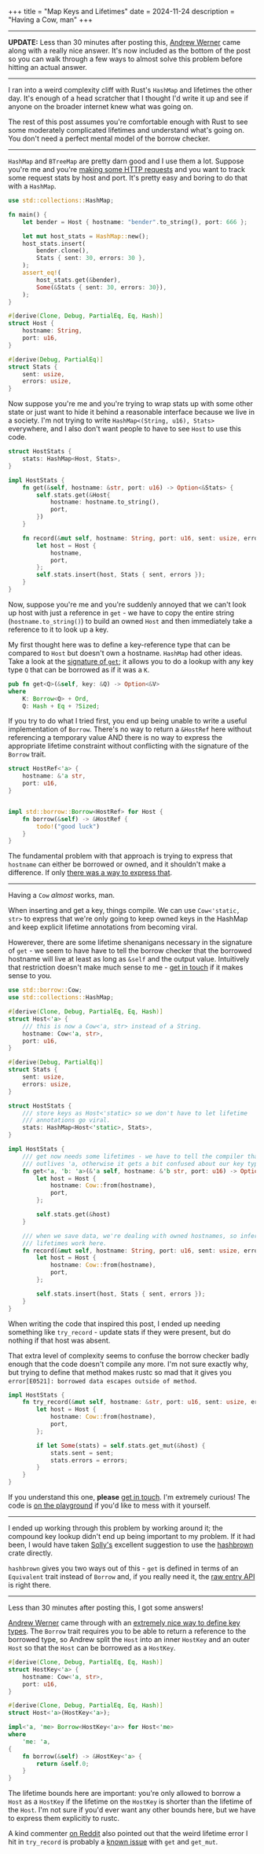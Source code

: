 +++
title = "Map Keys and Lifetimes"
date = 2024-11-24
description = "Having a Cow, man"
+++

---


**UPDATE:** Less than 30 minutes after posting this, [Andrew Werner](https://bsky.app/profile/did:plc:jlnnta4zi2luwhy44wb4v3hh)
came along with a really nice answer. It's now included as the bottom of the
post so you can walk through a few ways to almost solve this problem before
hitting an actual answer.

---

I ran into a weird complexity cliff with Rust's `HashMap` and lifetimes
the other day. It's enough of a head scratcher that I thought I'd write it
up and see if anyone on the broader internet knew what was going on.

The rest of this post assumes you're comfortable enough with Rust to
see some moderately complicated lifetimes and understand what's going on.
You don't need a perfect mental model of the borrow checker.

---

`HashMap` and `BTreeMap` are pretty darn good and I use them a lot. Suppose
you're me and you're [making some HTTP requests](https://junctionlabs.io) and
you want to track some request stats by host and port. It's pretty easy and
boring to do that with a `HashMap`.

```rust
use std::collections::HashMap;

fn main() {
    let bender = Host { hostname: "bender".to_string(), port: 666 };

    let mut host_stats = HashMap::new();
    host_stats.insert(
        bender.clone(),
        Stats { sent: 30, errors: 30 },
    );
    assert_eq!(
        host_stats.get(&bender),
        Some(&Stats { sent: 30, errors: 30}),
    );
}

#[derive(Clone, Debug, PartialEq, Eq, Hash)]
struct Host {
    hostname: String,
    port: u16,
}

#[derive(Debug, PartialEq)]
struct Stats {
    sent: usize,
    errors: usize,
}
```

Now suppose you're me and you're trying to wrap stats up with some other state
or just want to hide it behind a reasonable interface because we live in a
society. I'm not trying to write `HashMap<(String, u16), Stats>` everywhere,
and I also don't want people to have to see `Host` to use this code.


```rust
struct HostStats {
    stats: HashMap<Host, Stats>,
}

impl HostStats {
    fn get(&self, hostname: &str, port: u16) -> Option<&Stats> {
        self.stats.get(&Host{
            hostname: hostname.to_string(),
            port,
        })
    }

    fn record(&mut self, hostname: String, port: u16, sent: usize, errors: usize) {
        let host = Host {
            hostname,
            port,
        };
        self.stats.insert(host, Stats { sent, errors });
    }
}
```

Now, suppose you're me and you're suddenly annoyed that we can't look up host
with just a reference in `get` - we have to copy the entire string (`hostname.to_string()`)
to build an owned `Host` and then immediately take a reference to it to look
up a key.

My first thought here was to define a key-reference type that can be compared
to `Host` but doesn't own a hostname. `HashMap` had other ideas. Take a look at
the [signature of `get`](https://doc.rust-lang.org/std/collections/hash_map/struct.HashMap.html#method.get);
it allows you to do a lookup with any key type `Q` that can be borrowed as if
it was a `K`.

```rust
pub fn get<Q>(&self, key: &Q) -> Option<&V>
where
    K: Borrow<Q> + Ord,
    Q: Hash + Eq + ?Sized;
```

If you try to do what I tried first, you end up being unable to write a useful
implementation of `Borrow`. There's no way to return a `&HostRef` here without
referencing a temporary value AND there is no way to express the appropriate
lifetime constraint without conflicting with the signature of the `Borrow`
trait.

```rust
struct HostRef<'a> {
    hostname: &'a str,
    port: u16,
}


impl std::borrow::Borrow<HostRef> for Host {
    fn borrow(&self) -> &HostRef {
        todo!("good luck")
    }
}
```

The fundamental problem with that approach is trying to express that `hostname`
can either be borrowed or owned, and it shouldn't make a difference. If only
[there was a way to express that](https://doc.rust-lang.org/std/borrow/enum.Cow.html).

---

Having a `Cow` *almost* works, man.

When inserting and get a key, things compile. We can use `Cow<'static, str>`
to express that we're only going to keep owned keys in the HashMap and keep
explicit lifetime annotations from becoming viral.

Howerever, there are some lifetime shenanigans necessary in the signature of
`get` - we seem to have have to tell the borrow checker that the borrowed
hostname will live at least as long as `&self` and the output value.
Intuitively that restriction doesn't make much sense to me - [get in touch] if it
makes sense to you.

```rust
use std::borrow::Cow;
use std::collections::HashMap;

#[derive(Clone, Debug, PartialEq, Eq, Hash)]
struct Host<'a> {
    /// this is now a Cow<'a, str> instead of a String.
    hostname: Cow<'a, str>,
    port: u16,
}

#[derive(Debug, PartialEq)]
struct Stats {
    sent: usize,
    errors: usize,
}

struct HostStats {
    /// store keys as Host<'static> so we don't have to let lifetime
    /// annotations go viral.
    stats: HashMap<Host<'static>, Stats>,
}

impl HostStats {
    /// get now needs some lifetimes - we have to tell the compiler that 'b
    /// outlives 'a, otherwise it gets a bit confused about our key types.
    fn get<'a, 'b: 'a>(&'a self, hostname: &'b str, port: u16) -> Option<&'a Stats> {
        let host = Host {
            hostname: Cow::from(hostname),
            port,
        };

        self.stats.get(&host)
    }

    /// when we save data, we're dealing with owned hostnames, so inferred
    /// lifetimes work here.
    fn record(&mut self, hostname: String, port: u16, sent: usize, errors: usize) {
        let host = Host {
            hostname: Cow::from(hostname),
            port,
        };

        self.stats.insert(host, Stats { sent, errors });
    }
}
```

When writing the code that inspired this post, I ended up needing something like
`try_record` - update stats if they were present, but do nothing if that host
was absent.

That extra level of complexity seems to confuse the borrow checker badly enough
that the code doesn't compile any more. I'm not sure exactly why, but trying to
define that method makes rustc so mad that it gives you `error[E0521]: borrowed data escapes outside of method`.

```rust
impl HostStats {
    fn try_record(&mut self, hostname: &str, port: u16, sent: usize, errors: usize) {
        let host = Host {
            hostname: Cow::from(hostname),
            port,
        };

        if let Some(stats) = self.stats.get_mut(&host) {
            stats.sent = sent;
            stats.errors = errors;
        }
    }
}
```

If you understand this one, **please** [get in touch]. I'm extremely curious! The
code is [on the playground](https://play.rust-lang.org/?version=stable&mode=debug&edition=2021&gist=61597cab54b5fbb373b44ba2cde6c6ee)
if you'd like to mess with it yourself.

[get in touch]: https://bsky.app/profile/blen.blinsay.com

---

I ended up working through this problem by working around it; the compound key
lookup didn't end up being important to my problem. If it had been, I would
have taken [Solly's](https://bsky.app/profile/directxman12.dev) excellent
suggestion to use the [hashbrown](https://docs.rs/hashbrown/0.15.1/hashbrown/index.html)
crate directly.

`hashbrown` gives you two ways out of this - `get` is defined in terms of an
`Equivalent` trait instead of `Borrow` and, if you really need it, the
[raw entry API](https://docs.rs/hashbrown/0.15.1/hashbrown/struct.HashMap.html#method.raw_entry_mut)
is right there.

---

Less than 30 minutes after posting this, I got some answers!


[Andrew Werner](https://bsky.app/profile/did:plc:jlnnta4zi2luwhy44wb4v3hh)
came through with an [extremely nice way to define key types](https://play.rust-lang.org/?version=stable&mode=debug&edition=2021&gist=8faf0b693bec2f1b1975ec3e74cbac5d).
The `Borrow` trait requires you to be able to return a reference to the borrowed
type, so Andrew split the `Host` into an inner `HostKey` and an outer `Host` so
that the `Host` can be borrowed as a `HostKey`.

```rust
#[derive(Clone, Debug, PartialEq, Eq, Hash)]
struct HostKey<'a> {
    hostname: Cow<'a, str>,
    port: u16,
}

#[derive(Clone, Debug, PartialEq, Eq, Hash)]
struct Host<'a>(HostKey<'a>);

impl<'a, 'me> Borrow<HostKey<'a>> for Host<'me>
where
    'me: 'a,
{
    fn borrow(&self) -> &HostKey<'a> {
        return &self.0;
    }
}
```

The lifetime bounds here are important: you're only allowed to borrow a `Host`
as a `HostKey` if the lifetime on the `HostKey` is shorter than the lifetime
of the `Host`. I'm not sure if you'd ever want any other bounds here, but
we have to express them explicitly to rustc.

A kind commenter [on Reddit](https://www.reddit.com/r/rust/comments/1gvx51h/comment/ly58i0m/)
also pointed out that the weird lifetime error I hit in `try_record` is probably
a [known issue](https://github.com/rust-lang/rust/issues/80389) with `get` and
`get_mut`.
